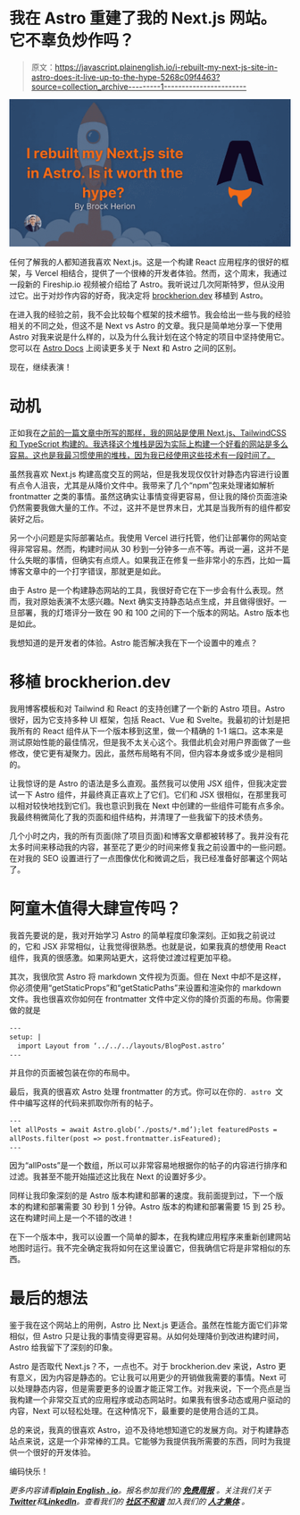 # 我在 Astro 重建了我的 Next.js 网站。它不辜负炒作吗？

> 原文：<https://javascript.plainenglish.io/i-rebuilt-my-next-js-site-in-astro-does-it-live-up-to-the-hype-5268c09f4463?source=collection_archive---------1----------------------->

![](img/e95e6381ab59d178345d3462f9c6d29d.png)

任何了解我的人都知道我喜欢 Next.js。这是一个构建 React 应用程序的很好的框架，与 Vercel 相结合，提供了一个很棒的开发者体验。然而，这个周末，我通过一段新的 Fireship.io 视频被介绍给了 Astro。我听说过几次阿斯特罗，但从没用过它。出于对炒作内容的好奇，我决定将 [brockherion.dev](https://brockherion.dev) 移植到 Astro。

在进入我的经验之前，我不会比较每个框架的技术细节。我会给出一些与我的经验相关的不同之处，但这不是 Next vs Astro 的文章。我只是简单地分享一下使用 Astro 对我来说是什么样的，以及为什么我计划在这个特定的项目中坚持使用它。您可以在 [Astro Docs](https://docs.astro.build/en/comparing-astro-vs-other-tools/#nextjs-vs-astro) 上阅读更多关于 Next 和 Astro 之间的区别。

现在，继续表演！

# 动机

正如我在[之前的一篇文章中所写的那样，我的网站是使用 Next.js、TailwindCSS 和 TypeScript 构建的。我选择这个堆栈是因为实际上构建一个好看的网站是多么容易。这也是我最习惯使用的堆栈，因为我已经使用这些技术有一段时间了。](https://brockherion.dev/blog/posts/how-i-built-brockherion-dev)

虽然我喜欢 Next.js 构建高度交互的网站，但是我发现仅仅针对静态内容进行设置有点令人沮丧，尤其是从降价文件中。我带来了几个“npm”包来处理诸如解析 frontmatter 之类的事情。虽然这确实让事情变得更容易，但让我的降价页面渲染仍然需要我做大量的工作。不过，这并不是世界末日，尤其是当我所有的组件都安装好之后。

另一个小问题是实际部署站点。我使用 Vercel 进行托管，他们让部署你的网站变得非常容易。然而，构建时间从 30 秒到一分钟多一点不等。再说一遍，这并不是什么失眠的事情，但确实有点烦人。如果我正在修复一些非常小的东西，比如一篇博客文章中的一个打字错误，那就更是如此。

由于 Astro 是一个构建静态网站的工具，我很好奇它在下一步会有什么表现。然而，我对原始表演不太感兴趣。Next 确实支持静态站点生成，并且做得很好。一旦部署，我的灯塔评分一致在 90 和 100 之间的下一个版本的网站。Astro 版本也是如此。

我想知道的是开发者的体验。Astro 能否解决我在下一个设置中的难点？

# 移植 brockherion.dev

我用博客模板和对 Tailwind 和 React 的支持创建了一个新的 Astro 项目。Astro 很好，因为它支持多种 UI 框架，包括 React、Vue 和 Svelte。我最初的计划是把我所有的 React 组件从下一个版本移到这里，做一个精确的 1-1 端口。这本来是测试原始性能的最佳情况，但是我不太关心这个。我借此机会对用户界面做了一些修改，使它更有凝聚力。因此，虽然布局略有不同，但内容本身或多或少是相同的。

让我惊讶的是 Astro 的语法是多么直观。虽然我可以使用 JSX 组件，但我决定尝试一下 Astro 组件，并最终真正喜欢上了它们。它们和 JSX 很相似，在那里我可以相对较快地找到它们。我也意识到我在 Next 中创建的一些组件可能有点多余。我最终稍微简化了我的页面和组件结构，并清理了一些我留下的技术债务。

几个小时之内，我的所有页面(除了项目页面)和博客文章都被转移了。我并没有花太多时间来移动我的内容，甚至花了更少的时间来修复我之前设置中的一些问题。在对我的 SEO 设置进行了一点图像优化和微调之后，我已经准备好部署这个网站了。

# 阿童木值得大肆宣传吗？

我首先要说的是，我对开始学习 Astro 的简单程度印象深刻。正如我之前说过的，它和 JSX 非常相似，让我觉得很熟悉。也就是说，如果我真的想使用 React 组件，我真的很感激。如果网站更大，这将使过渡过程更加平稳。

其次，我很欣赏 Astro 将 markdown 文件视为页面。但在 Next 中却不是这样，你必须使用“getStaticProps”和“getStaticPaths”来设置和渲染你的 markdown 文件。我也很喜欢你如何在 frontmatter 文件中定义你的降价页面的布局。你需要做的就是

```
---
setup: |
  import Layout from ‘../../../layouts/BlogPost.astro’
---
```

并且你的页面被包装在你的布局中。

最后，我真的很喜欢 Astro 处理 frontmatter 的方式。你可以在你的`. astro `文件中编写这样的代码来抓取你所有的帖子。

```
---
let allPosts = await Astro.glob(‘./posts/*.md’);let featuredPosts = allPosts.filter(post => post.frontmatter.isFeatured);
---
```

因为“allPosts”是一个数组，所以可以非常容易地根据你的帖子的内容进行排序和过滤。我甚至不能开始描述这比我在 Next 的设置好多少。

同样让我印象深刻的是 Astro 版本构建和部署的速度。我前面提到过，下一个版本的构建和部署需要 30 秒到 1 分钟。Astro 版本的构建和部署需要 15 到 25 秒。这在构建时间上是一个不错的改进！

在下一个版本中，我可以设置一个简单的脚本，在我构建应用程序来重新创建网站地图时运行。我不完全确定我将如何在这里设置它，但我确信它将是非常相似的东西。

# 最后的想法

鉴于我在这个网站上的用例，Astro 比 Next.js 更适合。虽然在性能方面它们非常相似，但 Astro 只是让我的事情变得更容易。从如何处理降价到改进构建时间，Astro 给我留下了深刻的印象。

Astro 是否取代 Next.js？不，一点也不。对于 brockherion.dev 来说，Astro 更有意义，因为内容是静态的。它让我可以用更少的开销做我需要的事情。Next 可以处理静态内容，但是需要更多的设置才能正常工作。对我来说，下一个亮点是当我构建一个非常交互式的应用程序或动态网站时。如果我有很多动态或用户驱动的内容，Next 可以轻松处理。在这种情况下，最重要的是使用合适的工具。

总的来说，我真的很喜欢 Astro，迫不及待地想知道它的发展方向。对于构建静态站点来说，这是一个非常棒的工具。它能够为我提供我所需要的东西，同时为我提供一个很好的开发体验。

编码快乐！

*更多内容请看*[***plain English . io***](https://plainenglish.io/)*。报名参加我们的* [***免费周报***](http://newsletter.plainenglish.io/) *。关注我们关于*[***Twitter***](https://twitter.com/inPlainEngHQ)*和*[***LinkedIn***](https://www.linkedin.com/company/inplainenglish/)*。查看我们的* [***社区不和谐***](https://discord.gg/GtDtUAvyhW) *加入我们的* [***人才集体***](https://inplainenglish.pallet.com/talent/welcome) *。*